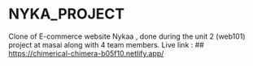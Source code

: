 # NYKA_PROJECT
Clone of E-commerce website Nykaa , done during the unit 2 (web101) project at masai along with 4 team members.
Live link : ## https://chimerical-chimera-b05f10.netlify.app/

